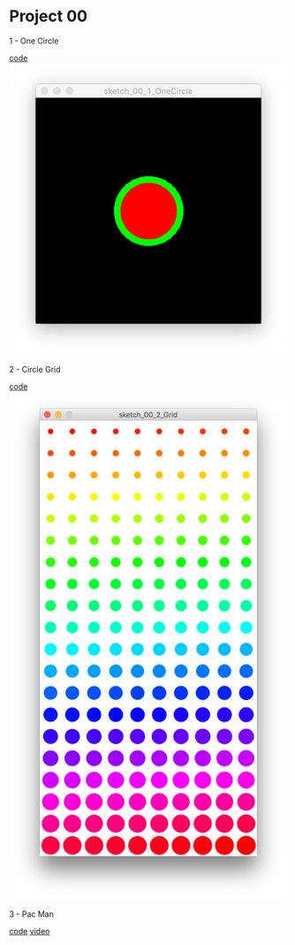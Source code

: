 # Project 00

1 - One Circle

[code](sketch_00_1_OneCircle/sketch_00_1_OneCircle.pde)
![documentation](sketch_00_1_OneCircle/1-OneCircle-Documentation.png)

2 - Circle Grid

[code](sketch_00_2_Grid/sketch_00_2_Grid.pde)
![documentation](sketch_00_2_Grid/2-CircleGrid-Documentation.png)

3 - Pac Man

[code](sketch_00_3_PacMan/sketch_00_3_PacMan.pde)
[video](sketch_00_3_PacMan/3-PacMan-Documentation.mov)
